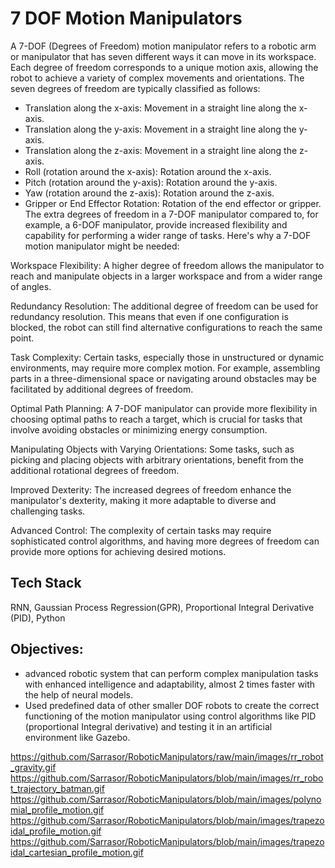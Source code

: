 
# 7 DOF Motion Manipulators

A 7-DOF (Degrees of Freedom) motion manipulator refers to a robotic arm or manipulator that has seven different ways it can move in its workspace. Each degree of freedom corresponds to a unique motion axis, allowing the robot to achieve a variety of complex movements and orientations. The seven degrees of freedom are typically classified as follows:

- Translation along the x-axis: Movement in a straight line along the x-axis.
- Translation along the y-axis: Movement in a straight line along the y-axis.
- Translation along the z-axis: Movement in a straight line along the z-axis.
- Roll (rotation around the x-axis): Rotation around the x-axis.
- Pitch (rotation around the y-axis): Rotation around the y-axis.
- Yaw (rotation around the z-axis): Rotation around the z-axis.
- Gripper or End Effector Rotation: Rotation of the end effector or gripper.
The extra degrees of freedom in a 7-DOF manipulator compared to, for example, a 6-DOF manipulator, provide increased flexibility and capability for performing a wider range of tasks. Here's why a 7-DOF motion manipulator might be needed:

Workspace Flexibility: A higher degree of freedom allows the manipulator to reach and manipulate objects in a larger workspace and from a wider range of angles.

Redundancy Resolution: The additional degree of freedom can be used for redundancy resolution. This means that even if one configuration is blocked, the robot can still find alternative configurations to reach the same point.

Task Complexity: Certain tasks, especially those in unstructured or dynamic environments, may require more complex motion. For example, assembling parts in a three-dimensional space or navigating around obstacles may be facilitated by additional degrees of freedom.

Optimal Path Planning: A 7-DOF manipulator can provide more flexibility in choosing optimal paths to reach a target, which is crucial for tasks that involve avoiding obstacles or minimizing energy consumption.

Manipulating Objects with Varying Orientations: Some tasks, such as picking and placing objects with arbitrary orientations, benefit from the additional rotational degrees of freedom.

Improved Dexterity: The increased degrees of freedom enhance the manipulator's dexterity, making it more adaptable to diverse and challenging tasks.

Advanced Control: The complexity of certain tasks may require sophisticated control algorithms, and having more degrees of freedom can provide more options for achieving desired motions.


## Tech Stack

  RNN, Gaussian Process Regression(GPR), Proportional Integral Derivative (PID), Python



##  Objectives:

- advanced robotic system that can perform complex manipulation tasks with enhanced intelligence and adaptability, almost 2 times faster with the help of neural models.
- Used predefined data of other smaller DOF robots to create the correct functioning of the motion manipulator using control algorithms like PID (proportional Integral derivative) and testing it in an artificial environment like Gazebo.

https://github.com/Sarrasor/RoboticManipulators/raw/main/images/rr_robot_gravity.gif
https://github.com/Sarrasor/RoboticManipulators/blob/main/images/rr_robot_trajectory_batman.gif
https://github.com/Sarrasor/RoboticManipulators/blob/main/images/polynomial_profile_motion.gif
https://github.com/Sarrasor/RoboticManipulators/blob/main/images/trapezoidal_profile_motion.gif
https://github.com/Sarrasor/RoboticManipulators/blob/main/images/trapezoidal_cartesian_profile_motion.gif

  

 







